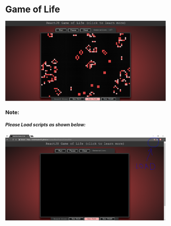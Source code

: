 # Game of Life

![](images/GameofLife.PNG)

### Note:
##### Please Load scripts as shown below:

![](images/LoadScripts.PNG)

